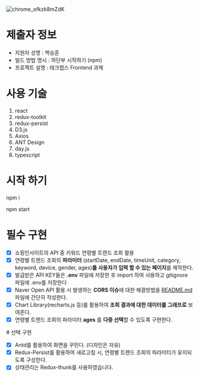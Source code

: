 ![chrome_ofkzk8mZdK](https://github.com/zerosial/naver_api_chart/assets/97251710/0525ce5f-90ca-4e68-93f4-f2f0e04448a8)

# 제출자 정보

- 지원자 성명 : 백승훈
- 빌드 방법 명시 : 하단부 시작하기 (npm)
- 프로젝트 설명 : 테크랩스 Frontend 과제

# 사용 기술

1. react
2. redux-toolkit
3. redux-persist
4. D3.js
5. Axios
6. ANT Design
7. day.js
8. typescript

# 시작 하기

npm i

npm start

# 필수 구현

- [x] 쇼핑인사이트의 API 중 키워드 연령별 트렌드 조회 활용
- [x] 연령별 트렌드 조회의 **파라미터** (startDate, endDate, timeUnit, category, keyword, device, gender, ages)**를 사용자가 입력 할 수 있는 페이지**를 제작한다.
- [x] 발급받은 API KEY들은 **.env** 파일에 저장한 후 import 하여 사용하고 gitignore 파일에 .env를 저장한다
- [x] Naver Open API 활용 시 발생하는 **CORS 이슈**에 대한 해결방법을 [README.md](http://README.md) 파일에 간단히 작성한다.
- [x] Chart Library(recharts.js 등)를 활용하여 **조회 결과에 대한 데이터를 그래프로** 보여준다.
- [x] 연령별 트렌드 조회의 파라미터 **ages** 를 **다중 선택**할 수 있도록 구현한다.

# 선택 구현

- [x] Antd를 활용하여 화면을 꾸민다. (디자인은 자유)
- [x] Redux-Persist를 활용하여 새로고침 시, 연령별 트렌드 조회의 파라미터가 유지되도록 구성한다.
- [x] 상태관리는 Redux-thunk를 사용하였습니다.
